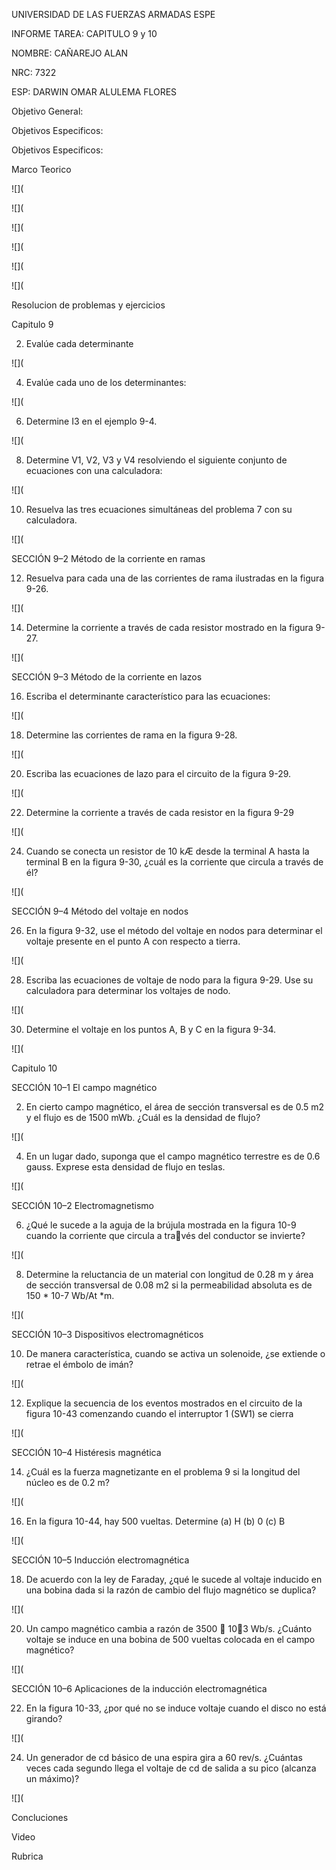 UNIVERSIDAD DE LAS FUERZAS ARMADAS ESPE

INFORME TAREA: CAPITULO 9 y 10

NOMBRE: CAÑAREJO ALAN

NRC: 7322

ESP: DARWIN OMAR ALULEMA FLORES

Objetivo General:

Objetivos Especificos:

Objetivos Especificos:

Marco Teorico

![](

![](

![](

![](

![](

![](


Resolucion de problemas y ejercicios 

Capitulo 9

2. Evalúe cada determinante

![](

4. Evalúe cada uno de los determinantes:

![](

6. Determine I3 en el ejemplo 9-4.

![](

8. Determine V1, V2, V3 y V4 resolviendo el siguiente conjunto de ecuaciones con una calculadora:

![](

10. Resuelva las tres ecuaciones simultáneas del problema 7 con su calculadora. 

![](

SECCIÓN 9–2 Método de la corriente en ramas

12. Resuelva para cada una de las corrientes de rama ilustradas en la figura 9-26.

![](

14. Determine la corriente a través de cada resistor mostrado en la figura 9-27.

![](

SECCIÓN 9–3 Método de la corriente en lazos 

16. Escriba el determinante característico para las ecuaciones:

![](

18. Determine las corrientes de rama en la figura 9-28.

![](

20. Escriba las ecuaciones de lazo para el circuito de la figura 9-29. 

![](

22. Determine la corriente a través de cada resistor en la figura 9-29

![](

24. Cuando se conecta un resistor de 10 kÆ desde la terminal A hasta la terminal B en la figura 9-30, ¿cuál
es la corriente que circula a través de él?

![](

SECCIÓN 9–4 Método del voltaje en nodos 

26. En la figura 9-32, use el método del voltaje en nodos para determinar el voltaje presente en el punto A
con respecto a tierra.

![](

28. Escriba las ecuaciones de voltaje de nodo para la figura 9-29. Use su calculadora para determinar los
voltajes de nodo.

![](

30. Determine el voltaje en los puntos A, B y C en la figura 9-34.

![](

Capitulo 10

SECCIÓN 10–1 El campo magnético

2. En cierto campo magnético, el área de sección transversal es de 0.5 m2 y el flujo es de 1500 mWb.
¿Cuál es la densidad de flujo?

![](

4. En un lugar dado, suponga que el campo magnético terrestre es de 0.6 gauss. Exprese esta densidad de
flujo en teslas. 

![](

SECCIÓN 10–2 Electromagnetismo

6. ¿Qué le sucede a la aguja de la brújula mostrada en la figura 10-9 cuando la corriente que circula a través del conductor se invierte?

![](

8. Determine la reluctancia de un material con longitud de 0.28 m y área de sección transversal de 0.08
m2 si la permeabilidad absoluta es de 150 * 10-7 Wb/At *m.

![](

SECCIÓN 10–3 Dispositivos electromagnéticos

10. De manera característica, cuando se activa un solenoide, ¿se extiende o retrae el émbolo de imán?

![](

12. Explique la secuencia de los eventos mostrados en el circuito de la figura 10-43 comenzando cuando
el interruptor 1 (SW1) se cierra

![](

SECCIÓN 10–4 Histéresis magnética

14. ¿Cuál es la fuerza magnetizante en el problema 9 si la longitud del núcleo es de 0.2 m?

![](

16. En la figura 10-44, hay 500 vueltas. Determine 
(a) H (b) 0 (c) B

![](

SECCIÓN 10–5 Inducción electromagnética

18. De acuerdo con la ley de Faraday, ¿qué le sucede al voltaje inducido en una bobina dada si la razón de
cambio del flujo magnético se duplica?

![](

20. Un campo magnético cambia a razón de 3500  103 Wb/s. ¿Cuánto voltaje se induce en una bobina
de 500 vueltas colocada en el campo magnético?

![](

SECCIÓN 10–6 Aplicaciones de la inducción electromagnética

22. En la figura 10-33, ¿por qué no se induce voltaje cuando el disco no está girando?

![](

24. Un generador de cd básico de una espira gira a 60 rev/s. ¿Cuántas veces cada segundo llega el voltaje
de cd de salida a su pico (alcanza un máximo)?

![](






Concluciones

Video

Rubrica

